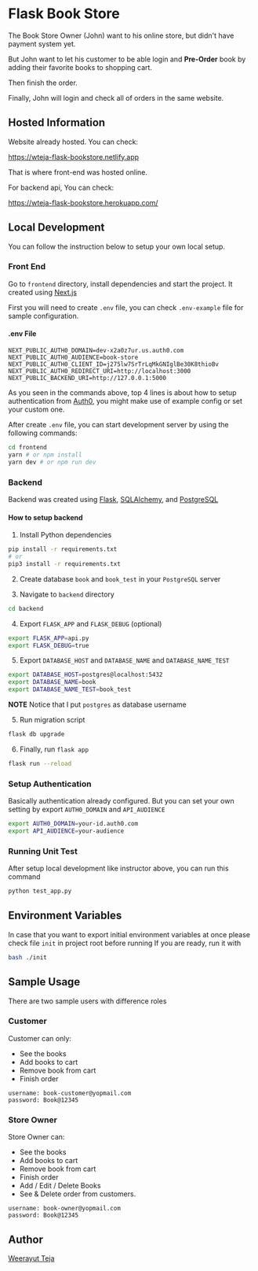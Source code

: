 # Flask Book Store

The Book Store Owner (John) want to his online store, but didn't have payment system yet.

But John want to let his customer to be able login and **Pre-Order** book by adding their favorite books to shopping cart.

Then finish the order.

Finally, John will login and check all of orders in the same website.

## Hosted Information

Website already hosted. You can check:

https://wteja-flask-bookstore.netlify.app

That is where front-end was hosted online.

For backend api, You can check:

https://wteja-flask-bookstore.herokuapp.com/

## Local Development

You can follow the instruction below to setup your own local setup.

### Front End

Go to `frontend` directory, install dependencies and start the project. It created using [Next.js](https://nextjs.org/)

First you will need to create `.env` file, you can check `.env-example` file for sample configuration.

#### .env File
```
NEXT_PUBLIC_AUTH0_DOMAIN=dev-x2a0z7ur.us.auth0.com
NEXT_PUBLIC_AUTH0_AUDIENCE=book-store
NEXT_PUBLIC_AUTH0_CLIENT_ID=j275lw7SrTrLqMkGNIglBe30K8thioBv
NEXT_PUBLIC_AUTH0_REDIRECT_URI=http://localhost:3000
NEXT_PUBLIC_BACKEND_URI=http://127.0.0.1:5000
```

As you seen in the commands above, top 4 lines is about how to setup authentication from [Auth0](https://auth0.com/), you might make use of example config or set your custom one.

After create `.env` file, you can start development server by using the following commands:

```bash
cd frontend
yarn # or npm install
yarn dev # or npm run dev
```

### Backend

Backend was created using [Flask](https://flask.palletsprojects.com/en/2.0.x/), [SQLAlchemy](https://www.sqlalchemy.org/), and [PostgreSQL](https://www.postgresql.org/)

#### How to setup backend

1. Install Python dependencies

```bash
pip install -r requirements.txt
# or
pip3 install -r requirements.txt
```

2. Create database `book` and `book_test` in your `PostgreSQL` server

3. Navigate to `backend` directory

```bash
cd backend
```

4. Export `FLASK_APP` and `FLASK_DEBUG` (optional)

```bash
export FLASK_APP=api.py
export FLASK_DEBUG=true
```

5. Export `DATABASE_HOST` and `DATABASE_NAME` and `DATABASE_NAME_TEST`

```bash
export DATABASE_HOST=postgres@localhost:5432
export DATABASE_NAME=book
export DATABASE_NAME_TEST=book_test
```

**NOTE** Notice that I put `postgres` as database username

5. Run migration script

```bash
flask db upgrade
```

6. Finally, run `flask app`

```bash
flask run --reload
```

### Setup Authentication

Basically authentication already configured.
But you can set your own setting by export `AUTH0_DOMAIN` and `API_AUDIENCE`

```bash
export AUTH0_DOMAIN=your-id.auth0.com
export API_AUDIENCE=your-audience
```

### Running Unit Test

After setup local development like instructor above, you can run this command

```bash
python test_app.py
```

## Environment Variables

In case that you want to export initial environment variables at once please check file `init` in project root before running
If you are ready, run it with

```bash
bash ./init
```

## Sample Usage

There are two sample users with difference roles

### Customer

Customer can only:
- See the books
- Add books to cart
- Remove book from cart
- Finish order

```
username: book-customer@yopmail.com
password: Book@12345
```

### Store Owner

Store Owner can:
- See the books
- Add books to cart
- Remove book from cart
- Finish order
- Add / Edit / Delete Books
- See & Delete order from customers.

```
username: book-owner@yopmail.com
password: Book@12345
```

## Author

[Weerayut Teja](https://github.com/wteja)